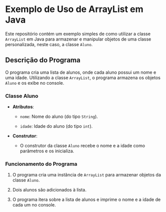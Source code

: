 # Exemplo de Uso de ArrayList em Java


Este repositório contém um exemplo simples de como utilizar a classe `ArrayList` em Java para armazenar e manipular objetos de uma classe personalizada, neste caso, a classe `Aluno`.


## Descrição do Programa


O programa cria uma lista de alunos, onde cada aluno possui um nome e uma idade. Utilizando a classe `ArrayList`, o programa armazena os objetos `Aluno` e os exibe no console.


### Classe Aluno


- **Atributos**:

  - `nome`: Nome do aluno (do tipo `String`).

  - `idade`: Idade do aluno (do tipo `int`).


- **Construtor**:

  - O construtor da classe `Aluno` recebe o nome e a idade como parâmetros e os inicializa.


### Funcionamento do Programa


1. O programa cria uma instância de `ArrayList` para armazenar objetos da classe `Aluno`.

2. Dois alunos são adicionados à lista.

3. O programa itera sobre a lista de alunos e imprime o nome e a idade de cada um no console.